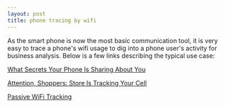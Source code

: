 ```yaml
---
layout: post
title: phone tracing by wifi
---
```


As the smart phone is now the most basic communication tool, it is very easy to trace a phone's wifi usage to dig into
a phone user's activity for business analysis. Below is a few links describing the typical use case:

<a href='http://www.wsj.com/news/articles/SB10001424052702303453004579290632128929194'>What Secrets Your Phone Is Sharing About You</a>

<a href='http://www.nytimes.com/2013/07/15/business/attention-shopper-stores-are-tracking-your-cell.html?pagewanted=all&_r=0'>Attention, Shoppers: Store Is Tracking Your Cell</a>

<a href='http://edwardkeeble.com/2014/02/passive-wifi-tracking/'>Passive WiFi Tracking</a>

